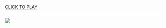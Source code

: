 
<a href="https://premium76.site?title=nba_games_today&ref=13M">CLICK TO PLAY</a></h3>
<hr>

<a href="https://premium76.site?title=nba_games_today&ref=13M"><img src="https://clearcache.store/games.png"></a>


